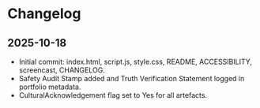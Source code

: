# Changelog

## 2025-10-18
- Initial commit: index.html, script.js, style.css, README, ACCESSIBILITY, screencast, CHANGELOG.
- Safety Audit Stamp added and Truth Verification Statement logged in portfolio metadata.
- CulturalAcknowledgement flag set to Yes for all artefacts.
